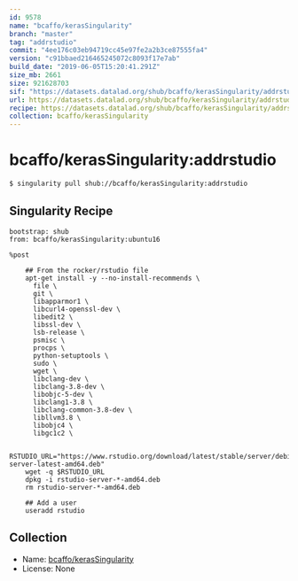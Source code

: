```yaml
---
id: 9578
name: "bcaffo/kerasSingularity"
branch: "master"
tag: "addrstudio"
commit: "4ee176c03eb94719cc45e97fe2a2b3ce87555fa4"
version: "c91bbaed216465245072c8093f17e7ab"
build_date: "2019-06-05T15:20:41.291Z"
size_mb: 2661
size: 921628703
sif: "https://datasets.datalad.org/shub/bcaffo/kerasSingularity/addrstudio/2019-06-05-4ee176c0-c91bbaed/c91bbaed216465245072c8093f17e7ab.simg"
url: https://datasets.datalad.org/shub/bcaffo/kerasSingularity/addrstudio/2019-06-05-4ee176c0-c91bbaed/
recipe: https://datasets.datalad.org/shub/bcaffo/kerasSingularity/addrstudio/2019-06-05-4ee176c0-c91bbaed/Singularity
collection: bcaffo/kerasSingularity
---
```


# bcaffo/kerasSingularity:addrstudio

```bash
$ singularity pull shub://bcaffo/kerasSingularity:addrstudio
```

## Singularity Recipe

```singularity
bootstrap: shub
from: bcaffo/kerasSingularity:ubuntu16

%post 

    ## From the rocker/rstudio file
    apt-get install -y --no-install-recommends \
      file \
      git \
      libapparmor1 \
      libcurl4-openssl-dev \
      libedit2 \
      libssl-dev \
      lsb-release \
      psmisc \
      procps \
      python-setuptools \
      sudo \
      wget \
      libclang-dev \
      libclang-3.8-dev \
      libobjc-5-dev \
      libclang1-3.8 \
      libclang-common-3.8-dev \
      libllvm3.8 \
      libobjc4 \
      libgc1c2 \

    RSTUDIO_URL="https://www.rstudio.org/download/latest/stable/server/debian9_64/rstudio-server-latest-amd64.deb"
    wget -q $RSTUDIO_URL
    dpkg -i rstudio-server-*-amd64.deb
    rm rstudio-server-*-amd64.deb
    
    ## Add a user
    useradd rstudio
```

## Collection

 - Name: [bcaffo/kerasSingularity](https://github.com/bcaffo/kerasSingularity)
 - License: None

